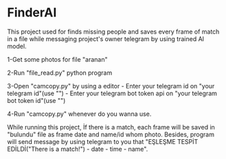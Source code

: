 # FinderAI
This project used for finds missing people and saves every frame of match in a file while messaging project's owner telegram by using trained AI model.




1-Get some photos for file "aranan"

2-Run "file_read.py" python program

3-Open "camcopy.py" by using a editor - 
Enter your telegram id on "your telegram id"(use "") - 
Enter your telegram bot token api on "your telegram bot token id"(use "")

4-Run "camcopy.py" whenever do you wanna use. 


While running this project, İf there is a match, each frame will be saved in "bulundu" file as frame date and name/id whom photo. Besides, program will send message by using telegram to you that "EŞLEŞME TESPİT EDİLDİ("There is a match!") - date - time - name".
